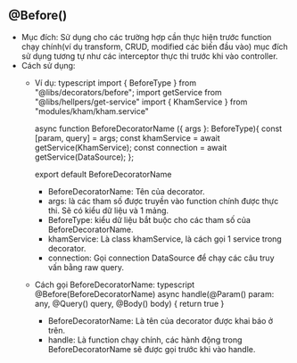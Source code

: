 ## @Before()
- Mục đích: Sử dụng cho các trường hợp cần thực hiện trước function chạy chính(ví dụ transform, CRUD, modified các biến đầu vào) mục đích sử dụng tương tự như các interceptor thực thi trước khi vào controller.
- Cách sử dụng:
  - Ví dụ:
  typescript
    import { BeforeType } from "@libs/decorators/before";
    import getService from "@libs/hellpers/get-service"
    import { KhamService } from "modules/kham/kham.service"

    async function BeforeDecoratorName ({ args }: BeforeType){
      const [param, query] = args;
      const khamService = await getService(KhamService);
      const connection = await getService(DataSource);
    };

    export default BeforeDecoratorName
  
    - BeforeDecoratorName: Tên của decorator.
    - args: là các tham số được truyền vào function chính được thực thi. Sẽ có kiểu dữ liệu và 1 mảng.
    - BeforeType: kiểu dữ liệu bắt buộc cho các tham số của BeforeDecoratorName.
    - khamService: Là class khamService, là cách gọi 1 service trong decorator.
    - connection: Gọi connection DataSource để chạy các câu truy vấn bằng raw query.
  - Cách gọi BeforeDecoratorName:
  typescript
    @Before(BeforeDecoratorName)
    async handle(@Param() param: any, @Query() query, @Body() body) {
      return true
    }
  
    - BeforeDecoratorName: Là tên của decorator được khai báo ở trên.
    - handle: Là function chạy chính, các hành động trong BeforeDecoratorName sẽ được gọi trước khi vào handle.